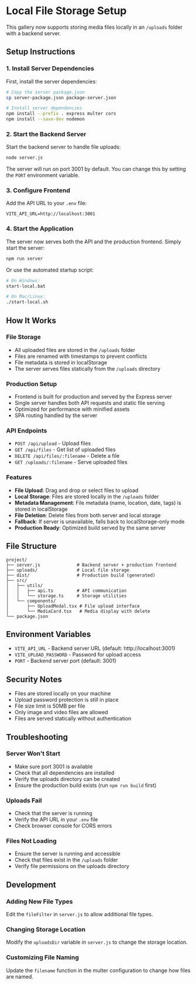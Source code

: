 # Local File Storage Setup

This gallery now supports storing media files locally in an `/uploads` folder with a backend server.

## Setup Instructions

### 1. Install Server Dependencies

First, install the server dependencies:

```bash
# Copy the server package.json
cp server-package.json package-server.json

# Install server dependencies
npm install --prefix . express multer cors
npm install --save-dev nodemon
```

### 2. Start the Backend Server

Start the backend server to handle file uploads:

```bash
node server.js
```

The server will run on port 3001 by default. You can change this by setting the `PORT` environment variable.

### 3. Configure Frontend

Add the API URL to your `.env` file:

```
VITE_API_URL=http://localhost:3001
```

### 4. Start the Application

The server now serves both the API and the production frontend. Simply start the server:

```bash
npm run server
```

Or use the automated startup script:

```bash
# On Windows:
start-local.bat

# On Mac/Linux:
./start-local.sh
```

## How It Works

### File Storage
- All uploaded files are stored in the `/uploads` folder
- Files are renamed with timestamps to prevent conflicts
- File metadata is stored in localStorage
- The server serves files statically from the `/uploads` directory

### Production Setup
- Frontend is built for production and served by the Express server
- Single server handles both API requests and static file serving
- Optimized for performance with minified assets
- SPA routing handled by the server

### API Endpoints
- `POST /api/upload` - Upload files
- `GET /api/files` - Get list of uploaded files
- `DELETE /api/files/:filename` - Delete a file
- `GET /uploads/:filename` - Serve uploaded files

### Features
- **File Upload**: Drag and drop or select files to upload
- **Local Storage**: Files are stored locally in the `/uploads` folder
- **Metadata Management**: File metadata (name, location, date, tags) is stored in localStorage
- **File Deletion**: Delete files from both server and local storage
- **Fallback**: If server is unavailable, falls back to localStorage-only mode
- **Production Ready**: Optimized build served by the same server

## File Structure

```
project/
├── server.js              # Backend server + production frontend
├── uploads/               # Local file storage
├── dist/                  # Production build (generated)
├── src/
│   ├── utils/
│   │   ├── api.ts         # API communication
│   │   └── storage.ts     # Storage utilities
│   └── components/
│       ├── UploadModal.tsx # File upload interface
│       └── MediaCard.tsx   # Media display with delete
└── package.json
```

## Environment Variables

- `VITE_API_URL` - Backend server URL (default: http://localhost:3001)
- `VITE_UPLOAD_PASSWORD` - Password for upload access
- `PORT` - Backend server port (default: 3001)

## Security Notes

- Files are stored locally on your machine
- Upload password protection is still in place
- File size limit is 50MB per file
- Only image and video files are allowed
- Files are served statically without authentication

## Troubleshooting

### Server Won't Start
- Make sure port 3001 is available
- Check that all dependencies are installed
- Verify the uploads directory can be created
- Ensure the production build exists (run `npm run build` first)

### Uploads Fail
- Check that the server is running
- Verify the API URL in your `.env` file
- Check browser console for CORS errors

### Files Not Loading
- Ensure the server is running and accessible
- Check that files exist in the `/uploads` folder
- Verify file permissions on the uploads directory

## Development

### Adding New File Types
Edit the `fileFilter` in `server.js` to allow additional file types.

### Changing Storage Location
Modify the `uploadsDir` variable in `server.js` to change the storage location.

### Customizing File Naming
Update the `filename` function in the multer configuration to change how files are named. 